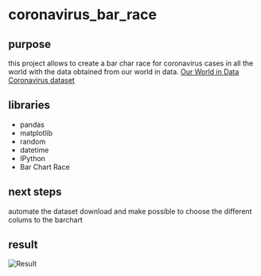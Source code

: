 # coronavirus_bar_race


## purpose

this project allows to create a bar char race for coronavirus cases in all the world with the data obtained from our world in data.
[Our World in Data Coronavirus dataset](https://ourworldindata.org/covid-cases)

## libraries

* pandas
* matplotlib
* random
* datetime
* IPython
* Bar Chart Race

## next steps

automate the dataset download and make possible to choose the different colums to the barchart

## result


![Result](./outputs/race.gif)
